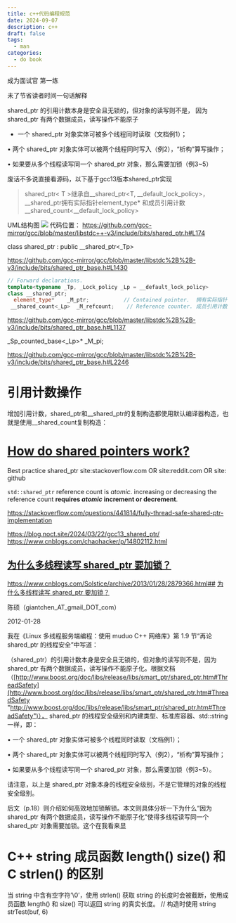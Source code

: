 ```yaml
---
title: c++代码编程规范
date: 2024-09-07
description: c++
draft: false
tags:
  - man
categories:
  - do book
---
```


成为面试官 第一练

未了节省读者时间一句话解释

shared_ptr 的引用计数本身是安全且无锁的，但对象的读写则不是，
因为 shared_ptr 有两个数据成员，读写操作不能原子

- 一个 shared_ptr 对象实体可被多个线程同时读取（文档例1）；

• 两个 shared_ptr 对象实体可以被两个线程同时写入（例2），“析构”算写操作；

• 如果要从多个线程读写同一个 shared_ptr 对象，那么需要加锁（例3~5）



废话不多说直接看源码，以下基于gcc13版本shared_ptr实现

>shared_ptr< T >继承自__shared_ptr<T, __default_lock_policy>，
__shared_ptr拥有实际指针element_type*
和成员引用计数__shared_count<__default_lock_policy>

UML结构图
![](https://blog.noct.site/images/shared_ptr.png)
代码位置：
https://github.com/gcc-mirror/gcc/blob/master/libstdc++-v3/include/bits/shared_ptr.h#L174

 class shared_ptr : public __shared_ptr<_Tp>

https://github.com/gcc-mirror/gcc/blob/master/libstdc%2B%2B-v3/include/bits/shared_ptr_base.h#L1430
~~~c++
// Forward declarations.
template<typename _Tp, _Lock_policy _Lp = __default_lock_policy>
class __shared_ptr;
  element_type*	   _M_ptr;           // Contained pointer.  拥有实际指针
 __shared_count<_Lp>  _M_refcount;    // Reference counter. 成员引用计数
~~~


https://github.com/gcc-mirror/gcc/blob/master/libstdc%2B%2B-v3/include/bits/shared_ptr_base.h#L1137

 _Sp_counted_base<_Lp>*  _M_pi;


https://github.com/gcc-mirror/gcc/blob/master/libstdc%2B%2B-v3/include/bits/shared_ptr_base.h#L2246



# 引用计数操作

增加引用计数，shared_ptr和__shared_ptr的复制构造都使用默认编译器构造，也就是使用__shared_count复制构造：


# [How do shared pointers work?](https://stackoverflow.com/questions/2802953/how-do-shared-pointers-work)

Best practice shared_ptr site:stackoverflow.com OR site:reddit.com  OR site: github

`std::shared_ptr` reference count is _atomic_. increasing or decreasing the reference count **requires _atomic_ increment or decrement**.




https://stackoverflow.com/questions/441814/fully-thread-safe-shared-ptr-implementation

https://blog.noct.site/2024/03/22/gcc13_shared_ptr/
https://www.cnblogs.com/chaohacker/p/14802112.html

## [为什么多线程读写 shared_ptr 要加锁？](https://www.cnblogs.com/Solstice/archive/2013/01/28/2879366.html "发布于 2013-01-28 05:17")
https://www.cnblogs.com/Solstice/archive/2013/01/28/2879366.html## [为什么多线程读写 shared_ptr 要加锁？](https://www.cnblogs.com/Solstice/archive/2013/01/28/2879366.html "发布于 2013-01-28 05:17")

陈硕（giantchen_AT_gmail_DOT_com）

2012-01-28

我在《Linux 多线程服务端编程：使用 muduo C++ 网络库》第 1.9 节“再论 shared_ptr 的线程安全”中写道：

（shared_ptr）的引用计数本身是安全且无锁的，但对象的读写则不是，因为 shared_ptr 有两个数据成员，读写操作不能原子化。根据文档（[http://www.boost.org/doc/libs/release/libs/smart_ptr/shared_ptr.htm#ThreadSafety](http://www.boost.org/doc/libs/release/libs/smart_ptr/shared_ptr.htm#ThreadSafety "http://www.boost.org/doc/libs/release/libs/smart_ptr/shared_ptr.htm#ThreadSafety")）， shared_ptr 的线程安全级别和内建类型、标准库容器、std::string 一样，即：

• 一个 shared_ptr 对象实体可被多个线程同时读取（文档例1）；

• 两个 shared_ptr 对象实体可以被两个线程同时写入（例2），“析构”算写操作；

• 如果要从多个线程读写同一个 shared_ptr 对象，那么需要加锁（例3~5）。

请注意，以上是 shared_ptr 对象本身的线程安全级别，不是它管理的对象的线程安全级别。

后文（p.18）则介绍如何高效地加锁解锁。本文则具体分析一下为什么“因为 shared_ptr 有两个数据成员，读写操作不能原子化”使得多线程读写同一个 shared_ptr 对象需要加锁。这个在我看来显

# C++ string 成员函数 length() size() 和 C strlen() 的区别

当 string 中含有空字符’\0’，使用 strlen() 获取 string 的长度时会被截断，使用成员函数 length() 和 size() 可以返回 string 的真实长度。
// 构造时使用 string strTest(buf, 6)